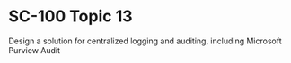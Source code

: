# SC-100 Topic 13

Design a solution for centralized logging and auditing, including Microsoft Purview Audit

